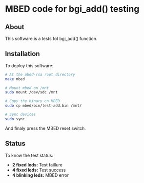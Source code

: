 # MBED code for bgi_add() testing

## About

This software is a tests fot bgi_add() function.


## Installation

To deploy this software:
```sh
# At the mbed-rsa root directory
make mbed

# Mount mbed on /mnt
sudo mount /dev/sdc /mnt

# Copy the binary on MBED
sudo cp mbed/bin/test-add.bin /mnt/

# Sync devices
sudo sync
```

And finaly press the MBED reset switch.


## Status

To know the test status:

 - **2 fixed leds:** Test faillure
 - **4 fixed leds:** Test success
 - **4 blinking leds:** MBED error


